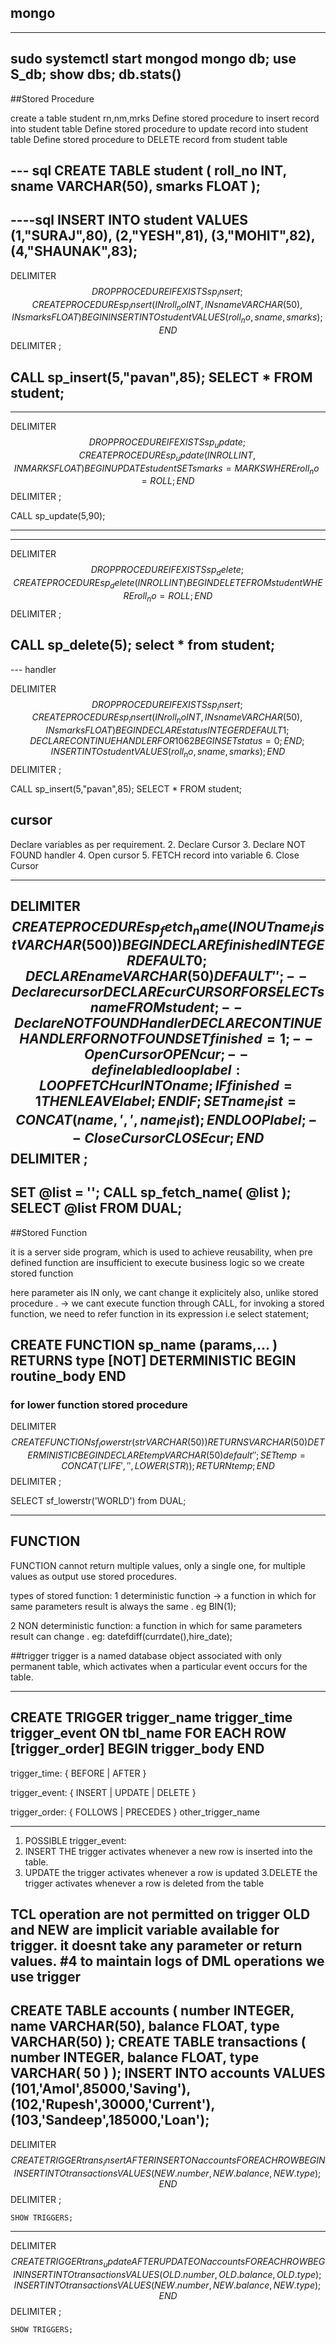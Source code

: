 ## mongo
-------------------------------------
sudo systemctl start mongod
mongo
db;
use S_db;
show dbs;
db.stats()
----------------------------





##Stored Procedure

create a table student rn,nm,mrks
Define stored procedure to insert record into student table
Define stored procedure to update record into student table
Define stored procedure to DELETE record from student table


--- sql
CREATE TABLE student
(
roll_no INT,
sname VARCHAR(50),
smarks FLOAT
);
-----

----sql
INSERT INTO student
VALUES
(1,"SURAJ",80),
   (2,"YESH",81),
   (3,"MOHIT",82),
   (4,"SHAUNAK",83);
--------------------

DELIMITER $$
DROP PROCEDURE IF EXISTS sp_insert;
CREATE PROCEDURE sp_insert(IN roll_no INT,
IN sname VARCHAR(50),
IN smarks FLOAT)
BEGIN
INSERT INTO student
VALUES(roll_no,sname,smarks);
END $$
DELIMITER ;


CALL sp_insert(5,"pavan",85);
SELECT * FROM student;
----------------------------------

-------------------------
DELIMITER $$
DROP PROCEDURE IF EXISTS sp_update;
CREATE PROCEDURE sp_update(IN ROLL INT,
IN MARKS FLOAT)
BEGIN
UPDATE student
SET smarks = MARKS
WHERE roll_no = ROLL;
END $$
DELIMITER ;

CALL sp_update(5,90);



--------------------------------

------------------


DELIMITER $$
DROP PROCEDURE IF EXISTS sp_delete;
CREATE PROCEDURE sp_delete(IN ROLL INT)
BEGIN
DELETE FROM student
WHERE roll_no = ROLL;
END $$
DELIMITER ;

CALL sp_delete(5);
select * from student;
----------------------------------------
--- handler


DELIMITER $$
DROP PROCEDURE IF EXISTS sp_insert;
CREATE PROCEDURE sp_insert(IN roll_no INT,
IN sname VARCHAR(50),
IN smarks FLOAT)
BEGIN
DECLARE status INTEGER DEFAULT 1;
DECLARE CONTINUE HANDLER FOR 1062
BEGIN 
   SET status = 0;
END;
INSERT INTO student
VALUES(roll_no,sname,smarks);
END $$
DELIMITER ;


CALL sp_insert(5,"pavan",85);
SELECT * FROM student; 

## cursor

Declare variables as per requirement.
2. Declare Cursor
3. Declare NOT FOUND handler
4. Open cursor
5. FETCH record into variable
6. Close Cursor

-------------------------------------
DELIMITER $$
CREATE PROCEDURE sp_fetch_name( INOUT name_list VARCHAR(500) )
BEGIN
DECLARE finished INTEGER DEFAULT 0;
DECLARE name VARCHAR(50) DEFAULT '';
-- Declare cursor
DECLARE cur CURSOR FOR SELECT sname FROM student;
-- Declare NOT FOUND Handler
DECLARE CONTINUE HANDLER FOR NOT FOUND
SET finished = 1;
-- Open Cursor
OPEN cur;
-- define labled loop
label:LOOP
FETCH cur INTO name;
IF finished = 1 
THEN
LEAVE label;
END IF;
SET name_list = CONCAT( name,',',name_list);
END LOOP label;
-- Close Cursor
CLOSE cur;
END $$
DELIMITER ;
---------------------------------------------------

SET @list = '';
CALL sp_fetch_name( @list );
SELECT @list FROM DUAL;
-------------------------------------------------

##Stored Function

it is a server side program, 
which is used to achieve reusability,
when pre defined function are insufficient to execute 
business logic 
so we create stored function

here parameter ais IN only, 
we cant change it explicitely also,
unlike stored procedure .
-> we cant execute function through CALL,
for invoking a stored function,
 we need to refer function in its expression i.e select statement;

CREATE FUNCTION sp_name (params,... )
RETURNS type [NOT] DETERMINISTIC
BEGIN
routine_body
END
------------------------

### for lower function stored procedure

DELIMITER $$
CREATE FUNCTION sf_lowerstr (str VARCHAR(50))
RETURNS VARCHAR(50) DETERMINISTIC
BEGIN
DECLARE temp VARCHAR(50) default '';
SET temp = CONCAT('LIFE','',LOWER(STR));
RETURN temp;
END$$
DELIMITER ;

SELECT sf_lowerstr('WORLD') from DUAL;

-----------------------------------------

## FUNCTION
FUNCTION cannot return multiple values,
only a single one, for multiple values as output use 
stored procedures.

types of stored function:
1 deterministic function
-> a function in which for  same parameters result is always the same .
eg BIN(1);

2 NON deterministic function:
a function in which for same parameters result can change .
eg: datefdiff(currdate(),hire_date);

##trigger
trigger is a named database object associated with only permanent table, which activates when a particular event occurs for the table.


-----------------------------------------------
CREATE
    TRIGGER trigger_name
    trigger_time trigger_event
    ON tbl_name FOR EACH ROW
    [trigger_order]
    BEGIN
    trigger_body
    END
------------------------------------------------

trigger_time: { BEFORE | AFTER }

trigger_event: { INSERT | UPDATE | DELETE }

trigger_order: { FOLLOWS | PRECEDES } other_trigger_name

-------------------------------------------------

1. POSSIBLE trigger_event: 
1. INSERT
   THE trigger activates whenever a new row is inserted into the table.
2. UPDATE
 the trigger activates whenever a row is updated
3.DELETE 
the trigger activates whenever a row is deleted from the table

TCL operation are not permitted on trigger
OLD and NEW are implicit variable available for trigger.
it doesnt take any parameter or return values.
#4 to maintain logs of DML operations we use trigger
--------------------------------------------------


CREATE TABLE accounts
(
number INTEGER,
name VARCHAR(50),
balance FLOAT,
type VARCHAR(50)
);
CREATE TABLE transactions
(
number INTEGER,
balance FLOAT,
type VARCHAR( 50 )
);
INSERT INTO accounts
VALUES
(101,'Amol',85000,'Saving'),
(102,'Rupesh',30000,'Current'),
(103,'Sandeep',185000,'Loan');
---------------------------------------------

DELIMITER $$
CREATE TRIGGER trans_insert
    AFTER INSERT ON accounts FOR EACH ROW
    BEGIN
     INSERT INTO transactions
     VALUES(NEW.number,NEW.balance,NEW.type);
    END $$
    DELIMITER ;

    SHOW TRIGGERS;

-------------------------------------------
DELIMITER $$
CREATE TRIGGER trans_update
    AFTER UPDATE ON accounts FOR EACH ROW
    BEGIN
     INSERT INTO transactions
     VALUES(OLD.number,OLD.balance,OLD.type);
     INSERT INTO transactions
     VALUES(NEW.number,NEW.balance,NEW.type);
    END $$
    DELIMITER ;

    SHOW TRIGGERS;












